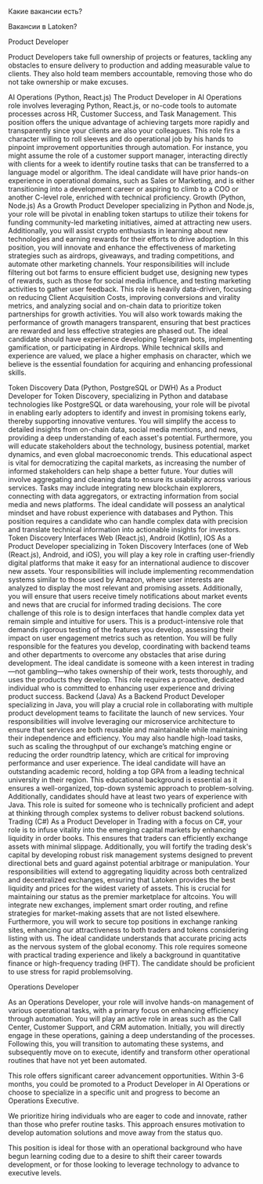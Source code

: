 Какие вакансии есть?


Вакансии в Latoken?

Product Developer

Product Developers take full ownership of projects or features, tackling any obstacles to ensure delivery to production and adding measurable value to clients. They also hold team members accountable, removing those who do not take ownership or make excuses.

AI Operations (Python, React.js)
The Product Developer in AI Operations role involves leveraging Python, React.js, or no-code tools to automate processes across HR, Customer Success, and Task Management. This position offers the unique advantage of achieving targets more rapidly and transparently since your clients are also your colleagues.
This role firs a character willing to roll sleeves and do operational job by his hands to pinpoint improvement opportunities through automation. For instance, you might assume the role of a customer support manager, interacting directly with clients for a week to identify routine tasks that can be transferred to a language model or algorithm.
The ideal candidate will have prior hands-on experience in operational domains, such as Sales or Marketing, and is either transitioning into a development career or aspiring to climb to a COO or another C-level role, enriched with technical proficiency.
Growth (Python, Node.js)
As a Growth Product Developer specializing in Python and Node.js, your role will be pivotal in enabling token startups to utilize their tokens for funding community-led marketing initiatives, aimed at attracting new users. Additionally, you will assist crypto enthusiasts in learning about new technologies and earning rewards for their efforts to drive adoption.
In this position, you will innovate and enhance the effectiveness of marketing strategies such as airdrops, giveaways, and trading competitions, and automate other marketing channels. Your responsibilities will include filtering out bot farms to ensure efficient budget use, designing new types of rewards, such as those for social media influence, and testing marketing activities to gather user feedback. 
This role is heavily data-driven, focusing on reducing Client Acquisition Costs, improving conversions and virality metrics, and analyzing social and on-chain data to prioritize token partnerships for growth activities. You will also work towards making the performance of growth managers transparent, ensuring that best practices are rewarded and less effective strategies are phased out.
The ideal candidate should have experience developing Telegram bots, implementing gamification, or participating in Airdrops. While technical skills and experience are valued, we place a higher emphasis on character, which we believe is the essential foundation for acquiring and enhancing professional skills.


Token Discovery Data (Python, PostgreSQL or DWH)
As a Product Developer for Token Discovery, specializing in Python and database technologies like PostgreSQL or data warehousing, your role will be pivotal in enabling early adopters to identify and invest in promising tokens early, thereby supporting innovative ventures. You will simplify the access to detailed insights from on-chain data, social media mentions, and news, providing a deep understanding of each asset's potential. Furthermore, you will educate stakeholders about the technology, business potential, market dynamics, and even global macroeconomic trends. This educational aspect is vital for democratizing the capital markets, as increasing the number of informed stakeholders can help shape a better future.
Your duties will involve aggregating and cleaning data to ensure its usability across various services. Tasks may include integrating new blockchain explorers, connecting with data aggregators, or extracting information from social media and news platforms.
The ideal candidate will possess an analytical mindset and have robust experience with databases and Python. This position requires a candidate who can handle complex data with precision and translate technical information into actionable insights for investors.
Token Discovery Interfaces Web (React.js), Android (Kotlin), IOS
As a Product Developer specializing in  Token Discovery Interfaces  (one of Web (React.js), Android, and iOS), you will play a key role in crafting user-friendly digital platforms that make it easy for an international audience to discover new assets. 
Your responsibilities will include implementing recommendation systems similar to those used by Amazon, where user interests are analyzed to display the most relevant and promising assets. Additionally, you will ensure that users receive timely notifications about market events and news that are crucial for informed trading decisions.
The core challenge of this role is to design interfaces that handle complex data yet remain simple and intuitive for users. 
This is a product-intensive role that demands rigorous testing of the features you develop, assessing their impact on user engagement metrics such as retention.
You will be fully responsible for the features you develop, coordinating with backend teams and other departments to overcome any obstacles that arise during development.
The ideal candidate is someone with a keen interest in trading—not gambling—who takes ownership of their work, tests thoroughly, and uses the products they develop. This role requires a proactive, dedicated individual who is committed to enhancing user experience and driving product success.
Backend (Java)
As a Backend Product Developer specializing in Java, you will play a crucial role in collaborating with multiple product development teams to facilitate the launch of new services. Your responsibilities will involve leveraging our microservice architecture to ensure that services are both reusable and maintainable while maintaining their independence and efficiency.
You may also handle high-load tasks, such as scaling the throughput of our exchange’s matching engine or reducing the order roundtrip latency, which are critical for improving performance and user experience.
The ideal candidate will have an outstanding academic record, holding a top GPA from a leading technical university in their region. This educational background is essential as it ensures a well-organized, top-down systemic approach to problem-solving. Additionally, candidates should have at least two years of experience with Java. This role is suited for someone who is technically proficient and adept at thinking through complex systems to deliver robust backend solutions.
Trading (C#)
As a Product Developer in Trading with a focus on C#, your role is to infuse vitality into the emerging capital markets by enhancing liquidity in order books. This ensures that traders can efficiently exchange assets with minimal slippage. Additionally, you will fortify the trading desk's capital by developing robust risk management systems designed to prevent directional bets and guard against potential arbitrage or manipulation.
Your responsibilities will extend to aggregating liquidity across both centralized and decentralized exchanges, ensuring that Latoken provides the best liquidity and prices for the widest variety of assets. This is crucial for maintaining our status as the premier marketplace for altcoins. 
You will integrate new exchanges, implement smart order routing, and refine strategies for market-making assets that are not listed elsewhere. Furthermore, you will work to secure top positions in exchange ranking sites, enhancing our attractiveness to both traders and tokens considering listing with us.
The ideal candidate understands that accurate pricing acts as the nervous system of the global economy. This role requires someone with practical trading experience and likely a background in quantitative finance or high-frequency trading (HFT). The candidate should be proficient to use stress for rapid problemsolving.


Operations Developer

As an Operations Developer, your role will involve hands-on management of various operational tasks, with a primary focus on enhancing efficiency through automation. You will play an active role in areas such as the Call Center, Customer Support, and CRM automation. Initially, you will directly engage in these operations, gaining a deep understanding of the processes. Following this, you will transition to automating these systems, and subsequently move on to execute, identify and transform other operational routines that have not yet been automated.  

This role offers significant career advancement opportunities. Within 3-6 months, you could be promoted to a Product Developer in AI Operations or choose to specialize in a specific unit and progress to become an Operations Executive.

We prioritize hiring individuals who are eager to code and innovate, rather than those who prefer routine tasks. This approach ensures motivation to develop automation solutions and move away from the status quo.

This position is ideal for those with an operational background who have begun learning coding due to a desire to shift their career towards development, or for those looking to leverage technology to advance to executive levels. 